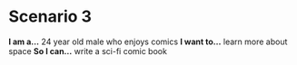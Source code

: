 # Scenario 3

**I am a…** 24 year old male who enjoys comics
**I want to…** learn more about space
**So I can…** write a sci-fi comic book